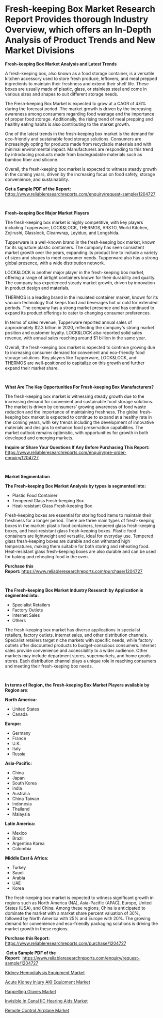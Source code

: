 <p><h1>Fresh-keeping Box Market Research Report Provides thorough Industry Overview, which offers an In-Depth Analysis of Product Trends and New Market Divisions</h1></p><p><strong>Fresh-keeping Box Market Analysis and Latest Trends</strong></p>
<p><p>A fresh-keeping box, also known as a food storage container, is a versatile kitchen accessory used to store fresh produce, leftovers, and meal prepped ingredients to maintain their freshness and extend their shelf life. These boxes are usually made of plastic, glass, or stainless steel and come in various sizes and shapes to suit different storage needs.</p><p>The Fresh-keeping Box Market is expected to grow at a CAGR of 4.6% during the forecast period. The market growth is driven by the increasing awareness among consumers regarding food wastage and the importance of proper food storage. Additionally, the rising trend of meal prepping and healthy eating habits is also contributing to the market growth.</p><p>One of the latest trends in the fresh-keeping box market is the demand for eco-friendly and sustainable food storage solutions. Consumers are increasingly opting for products made from recyclable materials and with minimal environmental impact. Manufacturers are responding to this trend by introducing products made from biodegradable materials such as bamboo fiber and silicone.</p><p>Overall, the fresh-keeping box market is expected to witness steady growth in the coming years, driven by the increasing focus on food safety, storage convenience, and sustainability.</p></p>
<p><strong>Get a Sample PDF of the Report:&nbsp;</strong> <a href="https://www.reliableresearchreports.com/enquiry/request-sample/1204727">https://www.reliableresearchreports.com/enquiry/request-sample/1204727</a></p>
<p>&nbsp;</p>
<p><strong>Fresh-keeping Box Major Market Players</strong></p>
<p><p>The fresh-keeping box market is highly competitive, with key players including Tupperware, LOCK&LOCK, THERMOS, ARSTO, World Kitchen, Zojirushi, Glasslock, Cleanwrap, Leyiduo, and Longshida. </p><p>Tupperware is a well-known brand in the fresh-keeping box market, known for its signature plastic containers. The company has seen consistent market growth over the years, expanding its product line to include a variety of sizes and shapes to meet consumer needs. Tupperware also has a strong global presence, with a wide distribution network.</p><p>LOCK&LOCK is another major player in the fresh-keeping box market, offering a range of airtight containers known for their durability and quality. The company has experienced steady market growth, driven by innovation in product design and materials.</p><p>THERMOS is a leading brand in the insulated container market, known for its vacuum technology that keeps food and beverages hot or cold for extended periods. The company has a strong market presence and has continued to expand its product offerings to cater to changing consumer preferences.</p><p>In terms of sales revenue, Tupperware reported annual sales of approximately $2.3 billion in 2020, reflecting the company's strong market position and customer loyalty. LOCK&LOCK also reported solid sales revenue, with annual sales reaching around $1 billion in the same year.</p><p>Overall, the fresh-keeping box market is expected to continue growing due to increasing consumer demand for convenient and eco-friendly food storage solutions. Key players like Tupperware, LOCK&LOCK, and THERMOS are well-positioned to capitalize on this growth and further expand their market share.</p></p>
<p>&nbsp;</p>
<p><strong>What Are The Key Opportunities For Fresh-keeping Box Manufacturers?</strong></p>
<p><p>The fresh-keeping box market is witnessing steady growth due to the increasing demand for convenient and sustainable food storage solutions. The market is driven by consumers' growing awareness of food waste reduction and the importance of maintaining freshness. The global fresh-keeping box market is expected to continue to expand at a healthy rate in the coming years, with key trends including the development of innovative materials and designs to enhance food preservation capabilities. The market outlook remains optimistic, with opportunities for growth in both developed and emerging markets.</p></p>
<p><strong>Inquire or Share Your Questions If Any Before Purchasing This Report:</strong> <a href="https://www.reliableresearchreports.com/enquiry/pre-order-enquiry/1204727">https://www.reliableresearchreports.com/enquiry/pre-order-enquiry/1204727</a></p>
<p>&nbsp;</p>
<p><strong>Market Segmentation</strong></p>
<p><strong>The Fresh-keeping Box Market Analysis by types is segmented into:</strong></p>
<p><ul><li>Plastic Food Container</li><li>Tempered Glass Fresh-keeping Box</li><li>Heat-resistant Glass Fresh-keeping Box</li></ul></p>
<p><p>Fresh-keeping boxes are essential for storing food items to maintain their freshness for a longer period. There are three main types of fresh-keeping boxes in the market: plastic food containers, tempered glass fresh-keeping boxes, and heat-resistant glass fresh-keeping boxes. Plastic food containers are lightweight and versatile, ideal for everyday use. Tempered glass fresh-keeping boxes are durable and can withstand high temperatures, making them suitable for both storing and reheating food. Heat-resistant glass fresh-keeping boxes are also durable and can be used for baking and reheating food in the oven.</p></p>
<p><strong>Purchase this Report:&nbsp;</strong><a href="https://www.reliableresearchreports.com/purchase/1204727">https://www.reliableresearchreports.com/purchase/1204727</a></p>
<p>&nbsp;</p>
<p><strong>The Fresh-keeping Box Market Industry Research by Application is segmented into:</strong></p>
<p><ul><li>Specialist Retailers</li><li>Factory Outlets</li><li>Internet Sales</li><li>Others</li></ul></p>
<p><p>The fresh-keeping box market has diverse applications in specialist retailers, factory outlets, internet sales, and other distribution channels. Specialist retailers target niche markets with specific needs, while factory outlets offer discounted products to budget-conscious consumers. Internet sales provide convenience and accessibility to a wider audience. Other markets may include department stores, supermarkets, and home goods stores. Each distribution channel plays a unique role in reaching consumers and meeting their fresh-keeping box needs.</p></p>
<p>&nbsp;</p>
<p><strong>In terms of Region, the Fresh-keeping Box Market Players available by Region are:</strong></p>
<p>
    <p> <strong> North America: </strong>
        <ul>
            <li>United States</li>
            <li>Canada</li>
        </ul>
        </p> 
    <p> <strong> Europe: </strong>
        <ul>
            <li>Germany</li>
            <li>France</li>
            <li>U.K.</li>
            <li>Italy</li>
            <li>Russia</li>
        </ul>
        </p> 
    <p> <strong> Asia-Pacific: </strong>
        <ul>
            <li>China</li>
            <li>Japan</li>
            <li>South Korea</li>
            <li>India</li>
            <li>Australia</li>
            <li>China Taiwan</li>
            <li>Indonesia</li>
            <li>Thailand</li>
            <li>Malaysia</li>
        </ul>
        </p> 
    <p> <strong> Latin America: </strong>
        <ul>
            <li>Mexico</li>
            <li>Brazil</li>
            <li>Argentina Korea</li>
            <li>Colombia</li>
        </ul>
        </p> 
    <p> <strong> Middle East & Africa: </strong>
        <ul>
            <li>Turkey</li>
            <li>Saudi</li>
            <li>Arabia</li>
            <li>UAE</li>
            <li>Korea</li>
        </ul>
    </p>
    </p>
<p><p>The fresh-keeping box market is expected to witness significant growth in regions such as North America (NA), Asia-Pacific (APAC), Europe, United States (USA), and China. Among these regions, China is anticipated to dominate the market with a market share percent valuation of 30%, followed by North America with 25% and Europe with 20%. The growing demand for convenience and eco-friendly packaging solutions is driving the market growth in these regions.</p></p>
<p><strong>Purchase this Report: </strong><a href="https://www.reliableresearchreports.com/purchase/1204727">https://www.reliableresearchreports.com/purchase/1204727</a></p>
<p>&nbsp;<strong>Get a Sample PDF of the Report:&nbsp;&nbsp;</strong><a href="https://www.reliableresearchreports.com/enquiry/request-sample/1204727">https://www.reliableresearchreports.com/enquiry/request-sample/1204727</a></p>
<p><strong></strong></p>
<p><p><a href="https://medium.com/@williambatz35/kidney-hemodialysis-equipment-market-the-key-to-successful-business-strategy-forecast-till-2031-f5e93cd51adf">Kidney Hemodialysis Equipment Market</a></p><p><a href="https://medium.com/@williambatz35/acute-kidney-injury-aki-equipment-market-comprehensive-assessment-by-type-application-and-67144472a065">Acute Kidney Injury AKI Equipment Market</a></p><p><a href="https://github.com/antony131rp/Market-Research-Report-List-2/blob/main/rappelling-gloves-market.md">Rappelling Gloves Market</a></p><p><a href="https://medium.com/@williambatz35/invisible-in-canal-iic-hearing-aids-market-exploring-market-share-market-trends-and-future-a7e2d7987b42">Invisible In Canal IIC Hearing Aids Market</a></p><p><a href="https://github.com/cecuraprangm/Market-Research-Report-List-1/blob/main/remote-control-airplane-market.md">Remote Control Airplane Market</a></p></p>